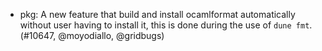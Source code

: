 - pkg: A new feature that build and install ocamlformat automatically without user
  having to install it, this is done during the use of `dune fmt`. (#10647, @moyodiallo, @gridbugs)
